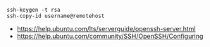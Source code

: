 ```
ssh-keygen -t rsa
ssh-copy-id username@remotehost
```

- https://help.ubuntu.com/lts/serverguide/openssh-server.html
- https://help.ubuntu.com/community/SSH/OpenSSH/Configuring
